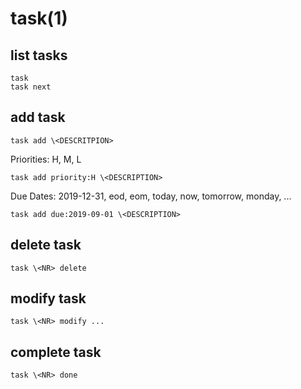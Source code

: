
# task(1)

## list tasks

    task
    task next

## add task

    task add \<DESCRITPION>

  Priorities: H, M, L

    task add priority:H \<DESCRIPTION>

  Due Dates: 2019-12-31, eod, eom, today, now, tomorrow, monday, ...

    task add due:2019-09-01 \<DESCRIPTION>

## delete task

    task \<NR> delete

## modify task

    task \<NR> modify ...

## complete task

    task \<NR> done
